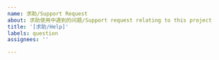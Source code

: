 ```yaml
---
name: 求助/Support Request
about: 求助使用中遇到的问题/Support request relating to this project
title: '[求助/Help]'
labels: question
assignees: ''

---
```




